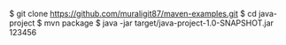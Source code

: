 $ git clone https://github.com/muraligit87/maven-examples.git
$ cd java-project
$ mvn package 
$ java -jar target/java-project-1.0-SNAPSHOT.jar 123456
